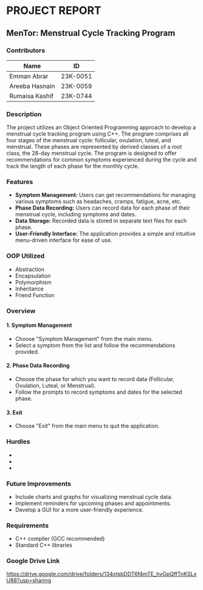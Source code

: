 # PROJECT REPORT
## MenTor: Menstrual Cycle Tracking Program

### Contributors

| Name             | ID           |
| ---------------- | ------------ |
| Emman Abrar      | 23K-0051     |
| Areeba Hasnain   | 23K-0059     |
| Rumaisa Kashif   | 23K-0744     |

### Description
The project utilizes an Object Oriented Programming approach to develop a menstrual cycle tracking program using C++. The program comprises all four stages of the menstrual cycle: follicular, ovulation, luteal, and menstrual. These phases are represented by derived classes of a root class, the 28-day menstrual cycle. The program is designed to offer recommendations for common symptoms experienced during the cycle and track the length of each phase for the monthly cycle.

### Features
- **Symptom Management:** Users can get recommendations for managing various symptoms such as headaches, cramps, fatigue, acne, etc.
- **Phase Data Recording:** Users can record data for each phase of their menstrual cycle, including symptoms and dates.
- **Data Storage:** Recorded data is stored in separate text files for each phase.
- **User-Friendly Interface:** The application provides a simple and intuitive menu-driven interface for ease of use.

### OOP Utilized
- Abstraction
- Encapsulation
- Polymorphism
- Inheritance
- Friend Function

### Overview
#### 1. Symptom Management
- Choose "Symptom Management" from the main menu.
- Select a symptom from the list and follow the recommendations provided.

#### 2. Phase Data Recording
- Choose the phase for which you want to record data (Follicular, Ovulation, Luteal, or Menstrual).
- Follow the prompts to record symptoms and dates for the selected phase.

#### 3. Exit
- Choose "Exit" from the main menu to quit the application.

### Hurdles
-
-
-

### Future Improvements
- Include charts and graphs for visualizing menstrual cycle data.
- Implement reminders for upcoming phases and appointments.
- Develop a GUI for a more user-friendly experience.

### Requirements
- C++ compiler (GCC recommended)
- Standard C++ libraries

### Google Drive Link
https://drive.google.com/drive/folders/134xtsbDDT6f4mTE_hvGpQffTnKSLxU88?usp=sharing
